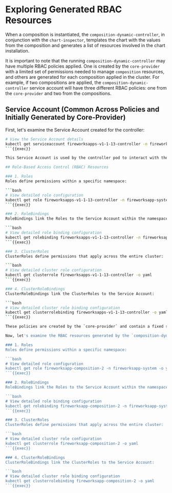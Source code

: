 # Exploring Generated RBAC Resources

When a composition is instantiated, the `composition-dynamic-controller`, in conjunction with the `chart-inspector`, templates the chart with the values from the composition and generates a list of resources involved in the chart installation.

It is important to note that the running `composition-dynamic-controller` may have multiple RBAC policies applied. One is created by the `core-provider` with a limited set of permissions needed to manage `composition` resources, and others are generated for each composition applied in the cluster. For example, if two compositions are applied, the `composition-dynamic-controller` service account will have three different RBAC policies: one from the `core-provider` and two from the compositions.

## Service Account (Common Across Policies and Initially Generated by Core-Provider)

First, let's examine the Service Account created for the controller:

```bash
# View the Service Account details
kubectl get serviceaccount fireworksapps-v1-1-13-controller -n fireworksapp-system -o yaml
```{{exec}}

This Service Account is used by the controller pod to interact with the Kubernetes API.

## Role-Based Access Control (RBAC) Resources

### 1. Roles
Roles define permissions within a specific namespace:

```bash
# View detailed role configuration
kubectl get role fireworksapps-v1-1-13-controller -n fireworksapp-system -o yaml
```{{exec}}

### 2. RoleBindings
RoleBindings link the Roles to the Service Account within the namespace:

```bash
# View detailed role binding configuration
kubectl get rolebinding fireworksapps-v1-1-13-controller -n fireworksapp-system -o yaml
```{{exec}}

### 3. ClusterRoles
ClusterRoles define permissions that apply across the entire cluster:

```bash
# View detailed cluster role configuration
kubectl get clusterrole fireworksapps-v1-1-13-controller -o yaml
```{{exec}}

### 4. ClusterRoleBindings
ClusterRoleBindings link the ClusterRoles to the Service Account:

```bash
# View detailed cluster role binding configuration
kubectl get clusterrolebinding fireworksapps-v1-1-13-controller -o yaml
```{{exec}}

These policies are created by the `core-provider` and contain a fixed set of permissions needed to manage `compositions`.

Now, let's examine the RBAC resources generated by the `composition-dynamic-controller` from a composition render.

### 1. Roles
Roles define permissions within a specific namespace:

```bash
# View detailed role configuration
kubectl get role fireworksapp-composition-2 -n fireworksapp-system -o yaml
```{{exec}}

### 2. RoleBindings
RoleBindings link the Roles to the Service Account within the namespace:

```bash
# View detailed role binding configuration
kubectl get rolebinding fireworksapp-composition-2 -n fireworksapp-system -o yaml
```{{exec}}

### 3. ClusterRoles
ClusterRoles define permissions that apply across the entire cluster:

```bash
# View detailed cluster role configuration
kubectl get clusterrole fireworksapp-composition-2 -o yaml
```{{exec}}

### 4. ClusterRoleBindings
ClusterRoleBindings link the ClusterRoles to the Service Account:

```bash
# View detailed cluster role binding configuration
kubectl get clusterrolebinding fireworksapp-composition-2 -o yaml
```{{exec}}